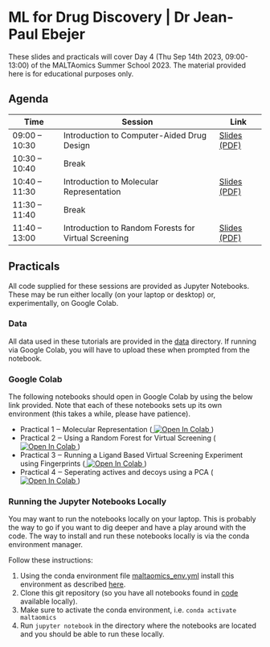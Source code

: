 # ML for Drug Discovery | Dr Jean-Paul Ebejer

These slides and practicals will cover Day 4 (Thu Sep 14th 2023, 09:00-13:00) of the MALTAomics Summer School 2023. The material provided here is for educational purposes only.

## Agenda

|Time         |Session                                             |Link                                                                            |
|-------------|----------------------------------------------------|--------------------------------------------------------------------------------|
|09:00 – 10:30|Introduction to Computer-Aided Drug Design          |[Slides (PDF)](slides/Day4_IntroductionToComputerAidedDrugDesign_DrJPEbejer.pdf)|
|10:30 – 10:40|Break                                               |                                                                                |
|10:40 – 11:30|Introduction to Molecular Representation            |[Slides (PDF)](slides/Day4_IntroductionToMolecularRepresentation_DrJPEbejer.pdf)|
|11:30 – 11:40|Break                                               |                                                                                |
|11:40 – 13:00|Introduction to Random Forests for Virtual Screening|[Slides (PDF)](slides/Day4_IntroductionToRandomForests_DrJPEbejer.pdf)          |


## Practicals

All code supplied for these sessions are provided as Jupyter Notebooks.  These may be run either locally (on your laptop or desktop) or, experimentally, on Google Colab.

### Data

All data used in these tutorials are provided in the [data](code/data/) directory. If running via Google Colab, you will have to upload these when prompted from the notebook.

### Google Colab

The following notebooks should open in Google Colab by using the below link provided. Note that each of these notebooks sets up its own environment (this takes a while, please have patience).

+ Practical 1 ‒ Molecular Representation (<a target="_blank" href="https://colab.research.google.com/github/BioGeMT/MALTAomics-Summer-School/blob/main/Day4_WorkshopVI_MachineLearningForDrugDiscovery/code/colab/practical1-cadd_molecular_representation_colab.ipynb">
  <img src="https://colab.research.google.com/assets/colab-badge.svg" alt="Open In Colab"/>
</a>)
+ Practical 2 ‒ Using a Random Forest for Virtual Screening (<a target="_blank" href="https://colab.research.google.com/github/BioGeMT/MALTAomics-Summer-School/blob/main/Day4_WorkshopVI_MachineLearningForDrugDiscovery/code/colab/practical2-cadd_ml_rf_model_colab.ipynb">
  <img src="https://colab.research.google.com/assets/colab-badge.svg" alt="Open In Colab"/>
</a>)
+ Practical 3 ‒ Running a Ligand Based Virtual Screening Experiment using Fingerprints (<a target="_blank" href="https://colab.research.google.com/github/BioGeMT/MALTAomics-Summer-School/blob/main/Day4_WorkshopVI_MachineLearningForDrugDiscovery/code/colab/practical3-cadd_lbvs_fingerprints_colab.ipynb">
  <img src="https://colab.research.google.com/assets/colab-badge.svg" alt="Open In Colab"/>
</a>)
+ Practical 4 ‒ Seperating actives and decoys using a PCA (<a target="_blank" href="https://colab.research.google.com/github/BioGeMT/MALTAomics-Summer-School/blob/main/Day4_WorkshopVI_MachineLearningForDrugDiscovery/code/colab/practical4-cadd_pca_colab.ipynb">
  <img src="https://colab.research.google.com/assets/colab-badge.svg" alt="Open In Colab"/>
</a>)

### Running the Jupyter Notebooks Locally

You may want to run the notebooks locally on your laptop. This is probably the way to go if you want to dig deeper and have a play around with the code. The way to install and run these notebooks locally is via the conda environment manager.

Follow these instructions:

1. Using the conda environment file [maltaomics_env.yml](code/data/maltaomics_env.yml) install this environment as described [here](https://www.bitsilla.com/wiki/doku.php?id=howto:create_python_environment_for_study_unit_xxx).
2. Clone this git repository (so you have all notebooks found in [code](code/) available locally).
3. Make sure to activate the conda environment, i.e. `conda activate maltaomics`
4. Run `jupyter notebook` in the directory where the notebooks are located and you should be able to run these locally.



